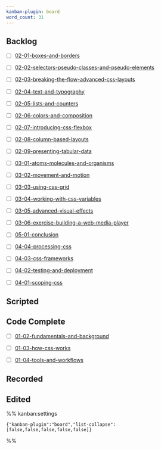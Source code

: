 ```yaml
---
kanban-plugin: board
word_count: 31
---
```

## Backlog

- [ ] [02-01-boxes-and-borders](02-01-boxes-and-borders.md)
- [ ] [02-02-selectors-pseudo-classes-and-pseudo-elements](02-02-selectors-pseudo-classes-and-pseudo-elements.md)
- [ ] [02-03-breaking-the-flow-advanced-css-layouts](02-03-breaking-the-flow-advanced-css-layouts.md)
- [ ] [02-04-text-and-typography](02-04-text-and-typography.md)
- [ ] [02-05-lists-and-counters](02-05-lists-and-counters.md)
- [ ] [02-06-colors-and-composition](02-06-colors-and-composition.md)
- [ ] [02-07-introducing-css-flexbox](02-07-introducing-css-flexbox.md)
- [ ] [02-08-column-based-layouts](02-08-column-based-layouts.md)
- [ ] [02-09-presenting-tabular-data](02-09-presenting-tabular-data.md)
- [ ] [03-01-atoms-molecules-and-organisms](03-01-atoms-molecules-and-organisms.md)
- [ ] [03-02-movement-and-motion](03-02-movement-and-motion.md)
- [ ] [03-03-using-css-grid](03-03-using-css-grid.md)
- [ ] [03-04-working-with-css-variables](03-04-working-with-css-variables.md)
- [ ] [03-05-advanced-visual-effects](03-05-advanced-visual-effects.md)
- [ ] [03-06-exercise-building-a-web-media-player](03-06-exercise-building-a-web-media-player.md)
- [ ] [05-01-conclusion](05-01-conclusion.md)
- [ ] [04-04-processing-css](04-04-processing-css.md)
- [ ] [04-03-css-frameworks](04-03-css-frameworks.md)
- [ ] [04-02-testing-and-deployment](04-02-testing-and-deployment.md)
- [ ] [04-01-scoping-css](04-01-scoping-css.md)


## Scripted



## Code Complete

- [ ] [01-02-fundamentals-and-background](01-02-fundamentals-and-background.md)
- [ ] [01-03-how-css-works](01-03-how-css-works.md)
- [ ] [01-04-tools-and-workflows](01-04-tools-and-workflows.md)


## Recorded



## Edited





%% kanban:settings
```
{"kanban-plugin":"board","list-collapse":[false,false,false,false,false]}
```
%%



